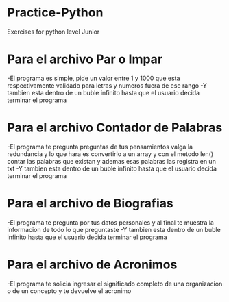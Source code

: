 # Practice-Python
Exercises for python level Junior


# Para el archivo Par o Impar
-El programa es simple, pide un valor entre 1 y 1000 que esta
respectivamente validado para letras y numeros fuera de ese rango
-Y tambien esta dentro de un buble infinito hasta que el usuario
decida terminar el programa

# Para el archivo Contador de Palabras
-El programa te pregunta preguntas de tus pensamientos valga la redundancia
y lo que hara es convertirlo a un array y con el metodo len() contar las palabras
que existan y ademas esas palabras las registra en un txt
-Y tambien esta dentro de un buble infinito hasta que el usuario
decida terminar el programa

# Para el archivo de Biografias

-El programa te pregunta por tus datos personales y al final te muestra la
informacion de todo lo que preguntaste
-Y tambien esta dentro de un buble infinito hasta que el usuario
decida terminar el programa

# Para el archivo de Acronimos
-El programa te solicia ingresar el significado completo de una organizacion o
de un concepto y te devuelve el acronimo
